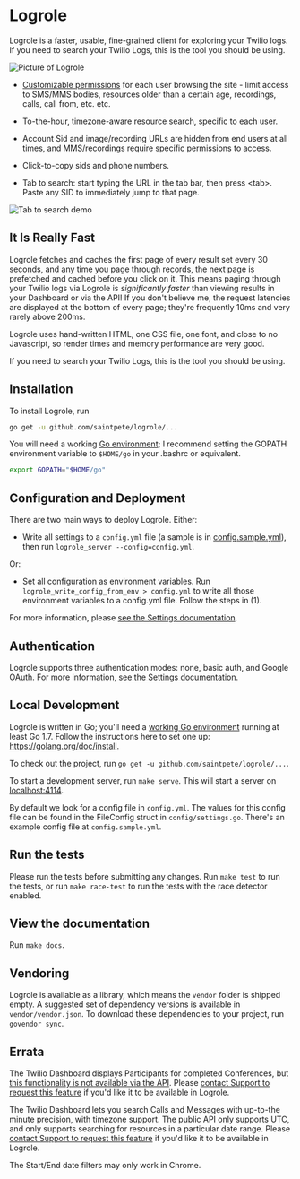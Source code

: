 # Logrole

Logrole is a faster, usable, fine-grained client for exploring your Twilio
logs. If you need to search your Twilio Logs, this is the tool you should be
using.

<img alt="Picture of Logrole" src="https://kev.inburke.com/rawblog/images/logrole.png" />

- [Customizable permissions][user-settings] for each user browsing the site -
limit access to SMS/MMS bodies, resources older than a certain age, recordings,
calls, call from, etc. etc.

- To-the-hour, timezone-aware resource search, specific to each user.

- Account Sid and image/recording URLs are hidden from end users at all times,
  and MMS/recordings require specific permissions to access.

- Click-to-copy sids and phone numbers.

- Tab to search: start typing the URL in the tab bar, then press &lt;tab&gt;.
  Paste any SID to immediately jump to that page.

<img alt="Tab to search demo" src="https://thumbs.gfycat.com/BarrenColorlessJackrabbit-size_restricted.gif" />

[user-settings]: https://godoc.org/github.com/saintpete/logrole/config#UserSettings

## It Is Really Fast

Logrole fetches and caches the first page of every result set every 30 seconds,
and any time you page through records, the next page is prefetched and cached
before you click on it. This means paging through your Twilio logs via Logrole
is *significantly faster* than viewing results in your Dashboard or via the
API! If you don't believe me, the request latencies are displayed at the bottom
of every page; they're frequently 10ms and very rarely above 200ms.

Logrole uses hand-written HTML, one CSS file, one font, and close to no
Javascript, so render times and memory performance are very good.

If you need to search your Twilio Logs, this is the tool you should be using.

## Installation

To install Logrole, run

```bash
go get -u github.com/saintpete/logrole/...
```

You will need a working [Go environment][go-env]; I recommend setting the
GOPATH environment variable to `$HOME/go` in your .bashrc or equivalent.

```bash
export GOPATH="$HOME/go"
```

## Configuration and Deployment

There are two main ways to deploy Logrole. Either:

- Write all settings to a `config.yml` file (a sample is in
[config.sample.yml][config-sample]), then run `logrole_server
--config=config.yml`.

Or:

- Set all configuration as environment variables. Run
`logrole_write_config_from_env > config.yml` to write all those environment
variables to a config.yml file. Follow the steps in (1).

For more information, please [see the Settings documentation][settings-docs].

[settings-docs]: https://github.com/saintpete/logrole/blob/master/docs/settings.md
[config-sample]: https://github.com/saintpete/logrole/blob/master/config.sample.yml

## Authentication

Logrole supports three authentication modes: none, basic auth,
and Google OAuth. For more information, [see the Settings
documentation][settings-auth-docs].

[settings-auth-docs]: https://github.com/saintpete/logrole/blob/master/docs/settings.md#authentication

## Local Development

Logrole is written in Go; you'll need a [working Go environment][go-env]
running at least Go 1.7. Follow the instructions here to set one up:
https://golang.org/doc/install.

[go-env]: https://golang.org/doc/install

To check out the project, run `go get -u github.com/saintpete/logrole/...`.

To start a development server, run `make serve`. This will start a server on
[localhost:4114](http://localhost:4114).

By default we look for a config file in `config.yml`. The values for this
config file can be found in the FileConfig struct in `config/settings.go`.
There's an example config file at `config.sample.yml`.

## Run the tests

Please run the tests before submitting any changes. Run `make test` to run the
tests, or run `make race-test` to run the tests with the race detector enabled.

## View the documentation

Run `make docs`.

## Vendoring

Logrole is available as a library, which means the `vendor` folder is
shipped empty. A suggested set of dependency versions is available in
`vendor/vendor.json`. To download these dependencies to your project, run
`govendor sync`.

## Errata

The Twilio Dashboard displays Participants for completed Conferences, but [this
functionality is not available via the API][issue-4]. Please [contact Support
to request this feature][support] if you'd like it to be available in Logrole.

The Twilio Dashboard lets you search Calls and Messages with up-to-the minute
precision, with timezone support. The public API only supports UTC, and only
supports searching for resources in a particular date range. Please [contact
Support to request this feature][support] if you'd like it to be available in
Logrole.

[support]: mailto:help@twilio.com
[issue-4]: https://github.com/saintpete/logrole/issues/4

The Start/End date filters may only work in Chrome.
